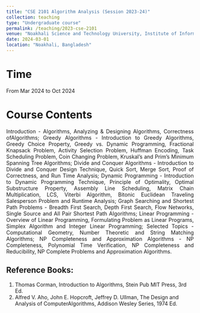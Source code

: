 ```yaml
---
title: "CSE 2101 Algorithm Analysis (Session 2023-24)"
collection: teaching
type: "Undergraduate course"
permalink: /teaching/2023-cse-2101
venue: "Noakhali Science and Technology University, Institute of Information Technology"
date: 2024-03-01
location: "Noakhali, Bangladesh"
---
```



Time
====
From Mar 2024 to Oct 2024

Course Contents
====
<p align="justify">
Introduction - Algorithms, Analyzing & Designing Algorithms, Correctness ofAlgorithms; Greedy Algorithms - Introduction to Greedy Algorithms, Greedy Choice Property, Greedy vs. Dynamic Programming, Fractional Knapsack Problem, Activity Selection Problem, Huffman Encoding, Task Scheduling Problem, Coin Changing Problem, Kruskal’s and Prim’s Minimum Spanning Tree Algorithms; Divide and Conquer Algorithms - Introduction to Divide and Conquer Design Technique, Quick Sort, Merge Sort, Proof of Correctness, and Run Time Analysis; Dynamic Programming - Introduction to Dynamic Programming Technique, Principle of Optimality, Optimal Substructure Property, Assembly Line Scheduling, Matrix Chain Multiplication, LCS, Viterbi Algorithm, Bitonic Euclidean Traveling Salesperson Problem and Runtime Analysis; Graph Searching and Shortest Path Problems - Breadth First Search, Depth First Search, Flow Networks, Single Source and All Pair Shortest Path Algorithms; Linear Programming -Overview of Linear Programming, Formulating Problem as Linear Programs, Simplex Algorithm and Integer Linear Programming; Selected Topics - Computational Geometry, Number Theoretic and String Matching Algorithms; NP Completeness and Approximation Algorithms - NP Completeness, Polynomial Time Verification, NP Completeness and Reducibility, NP Complete Problems and Approximation Algorithms.
</p>

Reference Books:
-----
1. Thomas Corman, Introduction to Algorithms, Stein Pub MIT Press, 3rd Ed. <br/>
2. Alfred V. Aho, John E. Hopcroft, Jeffrey D. Ullman, The Design and Analysis of
ComputerAlgorithms, Addison Wesley Series, 1974 Ed. <br/>
